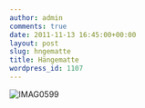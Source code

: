 ```yaml
---
author: admin
comments: true
date: 2011-11-13 16:45:00+00:00
layout: post
slug: hngematte
title: Hängematte
wordpress_id: 1107
---
```


![IMAG0599](https://andydunkel.net/assets/uploads/2011/11/IMAG0599.jpg)
